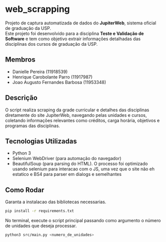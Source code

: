 # web_scrapping

Projeto de captura automatizada de dados do **JupiterWeb**, sistema oficial de graduação da USP.  
Este projeto foi desenvolvido para a disciplina **Teste e Validação de Software** e tem como objetivo extrair informações detalhadas das disciplinas dos cursos de graduação da USP.

## Membros
- Danielle Pereira (11918539)
- Henrique Carobolante Parro (11917987)
- Joao Augusto Fernandes Barbosa (11953348)

## Descrição

O script realiza scraping da grade curricular e detalhes das disciplinas diretamente do site JupiterWeb, navegando pelas unidades e cursos, coletando informações relevantes como créditos, carga horária, objetivos e programas das disciplinas.

## Tecnologias Utilizadas

- Python 3
- Selenium WebDriver (para automação do navegador)
- BeautifulSoup (para parsing do HTML). O processo foi optimizado usando selenium para interacao com o JS, uma vez que o site não eh estatico e BS4 para parser em dialogs e semelhantes

## Como Rodar
Garanta a instalacao das bibliotecas necessarias.
```bash
pip install -r requirements.txt
```

No terminal, execute o script principal passando como argumento o número de unidades que deseja processar.

```bash
python3 src/main.py <numero_de_unidades>

